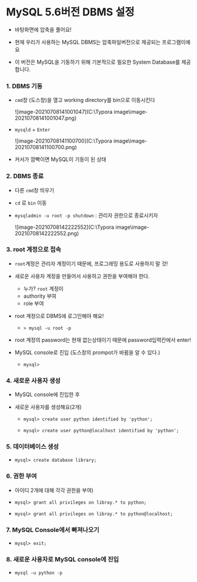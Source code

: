 # MySQL 5.6버전 DBMS 설정



- 바탕화면에 압축을 풀어요!

- 현재 우리가 사용하는 MySQL DBMS는 압축파일버전으로 제공되는 프로그램이예요

- 이 버전은 MySQL을 기동하기 위해 기본적으로 필요한 System Database를 제공합니다.



### 1. DBMS 기동

- `cmd`창 (도스창)을 열고 working directory를 bin으로 이동시킨다

  ![image-20210708141001047](C:\Typora image\image-20210708141001047.png)

- `mysqld` + `Enter`

  ![image-20210708141100700](C:\Typora image\image-20210708141100700.png)

- 커서가 깜빡이면 MySQL이 기동이 된 상태

### 2. DBMS 종료

- 다른 `cmd`창 띄우기

- `cd` 로 `bin` 이동

- `mysqladmin -u root -p shutdown` : 관리자 권한으로 종료시키자

  ![image-20210708142222552](C:\Typora image\image-20210708142222552.png)

### 3. root 계정으로 접속

- `root`계정은 관리자 계정이기 때문에, 프로그래밍 용도로 사용하지 말 것!
- 새로운 사용자 계정을 만들어서 사용하고 권한을 부여해야 한다. 
  - 누가? `root` 계정이
  - authority 부여
  - role 부여 

- root 계정으로 DBMS에 로그인해야 해요!
  - `> mysql -u root -p`

- root 계정의 password는 현재 없는상태이기 때문에 password입력칸에서 enter!

- MySQL console로 진입 (도스창의 prompot가 바뀜을 알 수 있다.)
  - `mysql>`

### 4. 새로운 사용자 생성 

- MySQL console에 진입한 후

- 새로운 사용자를 생성해요(2개)

  -  `mysql> create user python identified by 'python';`

  - `mysql> create user python@localhost identified by 'python'; `

### 5. 데이터베이스 생성

-  `mysql> create database library;`

### 6. 권한 부여 

- 아이디 2개에 대해 각각 권한을 부여)

- `mysql> grant all privileges on libray.* to python;`

- `mysql> grant all privileges on libray.* to python@localhost;`

### 7. MySQL Console에서 빠져나오기 

- `mysql> exit;`

### 8. 새로운 사용자로 MySQL console에 진입

- `mysql -u python -p`

